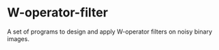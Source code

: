 # W-operator-filter
A set of programs to design and apply W-operator filters on noisy binary images.
